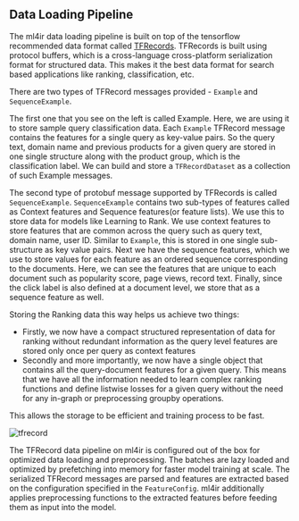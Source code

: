 ## Data Loading Pipeline

The ml4ir data loading pipeline is built on top of the tensorflow recommended data format called [TFRecords](https://www.tensorflow.org/tutorials/load_data/tfrecord). TFRecords is built using protocol buffers, which is a cross-language cross-platform serialization format for structured data. This makes it the best data format for search based applications like ranking, classification, etc.

There are two types of TFRecord messages provided - `Example` and `SequenceExample`. 

The first one that you see on the left is called Example. Here, we are using it to store sample query classification data. Each `Example` TFRecord message contains the features for a single query as key-value pairs. So the query text, domain name and previous products for a given query are stored in one single structure along with the product group, which is the classification label. We can build and store a `TFRecordDataset` as a collection of such Example messages.

The second type of protobuf message supported by TFRecords is called `SequenceExample`. `SequenceExample` contains two sub-types of features called as Context features and Sequence features(or feature lists). We use this to store data for models like Learning to Rank. We use context features to store features that are common across the query such as query text, domain name, user ID. Similar to `Example`, this is stored in one single sub-structure as key value pairs. Next we have the sequence features, which we use to store values for each feature as an ordered sequence corresponding to the documents. Here, we can see the features that are unique to each document such as popularity score, page views, record text. Finally, since the click label is also defined at a document level, we store that as a sequence feature as well.

Storing the Ranking data this way helps us achieve two things:

* Firstly, we now have a compact structured representation of data for ranking without redundant information as the query level features are stored only once per query as context features
* Secondly and more importantly, we now have a single object that contains all the query-document features for a given query. This means that we have all the information needed to learn complex ranking functions and define listwise losses for a given query without the need for any in-graph or preprocessing groupby operations.

This allows the storage to be efficient and training process to be fast.


![tfrecord](/_static/tfrecord.png)

The TFRecord data pipeline on ml4ir is configured out of the box for optimized data loading and preprocessing. The batches are lazy loaded and optimized by prefetching into memory for faster model training at scale. The serialized TFRecord messages are parsed and features are extracted based on the configuration specified in the `FeatureConfig`. ml4ir additionally applies preprocessing functions to the extracted features before feeding them as input into the model.